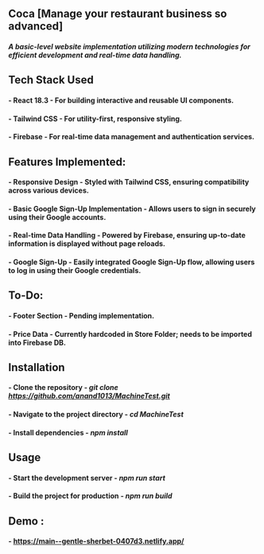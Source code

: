 ## Coca [Manage your restaurant business so advanced]

#### _A basic-level website implementation utilizing modern technologies for efficient development and real-time data handling._

## Tech Stack Used

#### - React 18.3 - For building interactive and reusable UI components.
#### - Tailwind CSS - For utility-first, responsive styling.
#### - Firebase - For real-time data management and authentication services.

## Features Implemented:

#### - Responsive Design - Styled with Tailwind CSS, ensuring compatibility across various devices.
#### - Basic Google Sign-Up Implementation - Allows users to sign in securely using their Google accounts.
#### - Real-time Data Handling - Powered by Firebase, ensuring up-to-date information is displayed without page reloads.
#### - Google Sign-Up -  Easily integrated Google Sign-Up flow, allowing users to log in using their Google credentials.

## To-Do:

#### - Footer Section - Pending implementation.
#### - Price Data - Currently hardcoded in Store Folder; needs to be imported into Firebase DB.

## Installation

#### - Clone the repository - _git clone https://github.com/anand1013/MachineTest.git_
#### - Navigate to the project directory -  _cd MachineTest_
#### - Install dependencies - _npm install_

## Usage

#### - Start the development server - _npm run start_
#### - Build the project for production - _npm run build_

## Demo :

#### - https://main--gentle-sherbet-0407d3.netlify.app/
